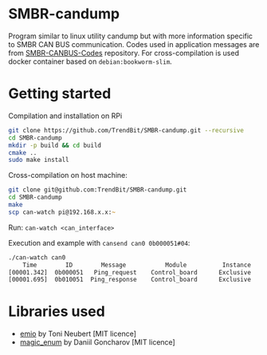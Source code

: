 # SMBR-candump
Program similar to linux utility candump but with more information specific to SMBR CAN BUS communication. Codes used in application messages are from [SMBR-CANBUS-Codes](https://github.com/TrendBit/SMBR-CANBUS-Codes) repository. For cross-compilation is used docker container based on `debian:bookworm-slim`.

# Getting started
Compilation and installation on RPi
```zsh  
git clone https://github.com/TrendBit/SMBR-candump.git --recursive
cd SMBR-candump  
mkdir -p build && cd build
cmake ..
sudo make install
```

Cross-compilation on host machine:
```zsh  
git clone git@github.com:TrendBit/SMBR-candump.git  
cd SMBR-candump  
make  
scp can-watch pi@192.168.x.x:~  
```  

Run: `can-watch <can_interface>`

Execution and example with `cansend can0 0b000051#04`:
```zsh  
./can-watch can0
    Time        ID        Message           Module          Instance     Length    Data
[00001.342]  0b000051   Ping_request    Control_board      Exclusive        1      0x04 
[00001.695]  0b010051  Ping_response    Control_board      Exclusive        1      0x04
```  

# Libraries used
- [emio](https://github.com/Viatorus/emio) by Toni Neubert [MIT licence]
- [magic_enum](https://github.com/Neargye/magic_enum) by Daniil Goncharov [MIT licence]
